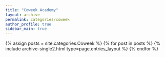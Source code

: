 ```yaml
---
title: "Coweek Academy"
layout: archive
permalink: categories/coweek
author_profile: true
sidebar_main: true
---
```



{% assign posts = site.categories.Coweek %}
{% for post in posts %} {% include archive-single2.html type=page.entries_layout %} {% endfor %}
